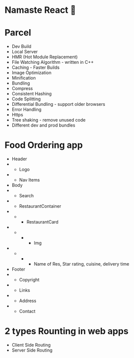 # Namaste React 🚀

# Parcel

- Dev Build
- Local Server
- HMR (Hot Module Replacement)
- File Watching Algorithm - written in C++
- Caching - Faster Builds
- Image Optimization
- Minification
- Bundling
- Compress
- Consistent Hashing
- Code Splitting
- Differential Bundling - support older browsers
- Error Handling
- Https
- Tree shaking - remove unused code
- Different dev and prod bundles

# Food Ordering app

- Header
- - Logo
- - Nav Items
- Body
- - Search
- - RestaurantContainer
- - - RestaurantCard
- - - - Img
- - - - Name of Res, Star rating, cuisine, delivery time
- Footer
- - Copyright
- - Links
- - Address
- - Contact

# 2 types Rounting in web apps

- Client Side Routing
- Server Side Routing
